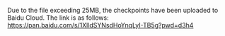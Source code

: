 Due to the file exceeding 25MB, the checkpoints have been uploaded to Baidu Cloud. The link is as follows:
https://pan.baidu.com/s/1XlldSYNsdHoYnqLyI-TB5g?pwd=d3h4
